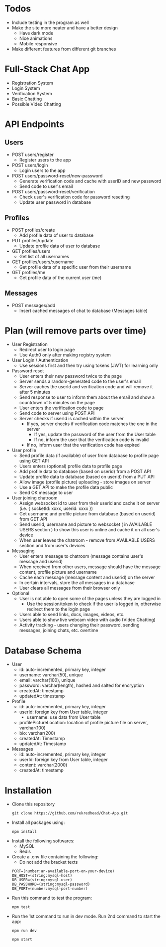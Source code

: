 # Todos
- Include testing in the program as well
- Make the site more neater and have a better design
   - Have dark mode
   - Nice animations
   - Mobile responsive
- Make different features from different git branches

# Full-Stack Chat App
- Registration System
- Login System
- Verification System
- Basic Chatting
- Possible Video Chatting

# API Endpoints
## Users
- POST users/register
   - Register users to the app
- POST users/login
   - Login users to the app
- POST users/password-reset/new-password
   - Generate verification code and cache with userID and new password
   - Send code to user's email
- POST users/password-reset/verification
   - Check user's verification code for password resetting
   - Update user password in database

## Profiles
- POST profiles/create
   - Add profile data of user to database
- PUT profiles/update
   - Update profile data of user to database
- GET profiles/users
   - Get list of all usernames
- GET profiles/users/:username
   - Get profile data of a specific user from their username
- GET profiles/me
   - Get profile data of the current user (me)

## Messages
- POST messages/add
   - Insert cached messages of chat to database (Messages table)

# Plan (will remove parts over time)
- User Registration
   - Redirect user to login page
   - Use Auth0 only after making registry system
- User Login / Authentication
   - Use sessions first and then try using tokens (JWT) for learning only
- Password reset
   - User enters their new password twice to the page
   - Server sends a random-generated code to the user's email
   - Server caches the userId and verification code and will remove it after 5 minutes
   - Send response to user to inform them about the email and show a countdown of 5 minutes on the page
   - User enters the verification code to page
   - Send code to server using POST API
   - Server checks if userId is cached within the server
      - If yes, server checks if verification code matches the one in the server
         - If yes, update the password of the user from the User table
         - If no, inform the user that the verification code is invalid
      - If no, inform user that the verification code has expired
- User profile
   - Send profile data (if available) of user from database to profile page using GET API
   - Users enters (optional) profile data to profile page
   - Add profile data to database (based on userid) from a POST API
   - Update profile data to database (based on userid) from a PUT API
   - Allow image (profile picture) uploading - store images on server
   - Use a GET API to make the profile data public
   - Send OK message to user
- User joining chatroom
   - Assign websocket id to user from their userid and cache it on server (i.e. { socketId: xxxx, userid: xxxx })
   - Get username and profile picture from database (based on userid) from GET API
   - Send userid, username and picture to websocket ( in AVAILABLE USERS section ) to show this user is online and cache it on all user's device
   - When user leaves the chatroom - remove from AVAILABLE USERS section and from user's devices
- Messaging
   - User enters message to chatroom (message contains user's message and userid)
   - When received from other users, message should have the message content, profile picture and username
   - Cache each message (message content and userid) on the server
   - In certain intervals, store the all messages in a database
   - User clears all messages from their browser only
- Optional
   - User is not able to open some of the pages unless they are logged in
      - Use the session/token to check if the user is logged in, otherwise redirect them to the login page
   - Users able to send links, docs, images, videos, etc.
   - Users able to show live webcam video with audio (Video Chatting)
   - Activity tracking - users changing their password, sending messages, joining chats, etc. overtime

# Database Schema
- User
   - id: auto-incremented, primary key, integer
   - username: varchar(50), unique
   - email: varchar(100), unique
   - password: varchar(length), hashed and salted for encryption
   - createdAt: timestamp
   - updatedAt: timestamp
- Profile
   - id: auto-incremented, primary key, integer
   - userId: foreign key from User table, integer
      - username: use data from User table
   - profilePictureLocation: location of profile picture file on server, varchar(100)
   - bio: varchar(200)
   - createdAt: Timestamp
   - updatedAt: Timestamp
- Messages
   - id: auto-incremented, primary key, integer
   - userId: foreign key from User table, integer
   - content: varchar(2000)
   - createdAt: timestamp

# Installation
- Clone this repository
   ```
   git clone https://github.com/rekredhead/Chat-App.git
   ```
- Install all packages using:
   ```
   npm install
   ```
- Install the following softwares:
   - MySQL
   - Redis
- Create a .env file containing the following:
   - Do not add the bracket texts
   ```
   PORT=(number:an-available-port-on-your-device)
   DB_HOST=(string:mysql-host)
   DB_USER=(string:mysql-user)
   DB_PASSWORD=(string:mysql-password)
   DB_PORT=(number:mysql-port-number)
   ```
- Run this command to test the program:
   ```
   npm test
   ```
- Run the 1st command to run in dev mode. Run 2nd command to start the app:
   ```
   npm run dev
   ```
   ```
   npm start
   ```